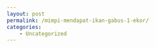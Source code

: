 ```yaml
---
layout: post
permalink: /mimpi-mendapat-ikan-gabus-1-ekor/
categories:
    - Uncategorized
---
```



